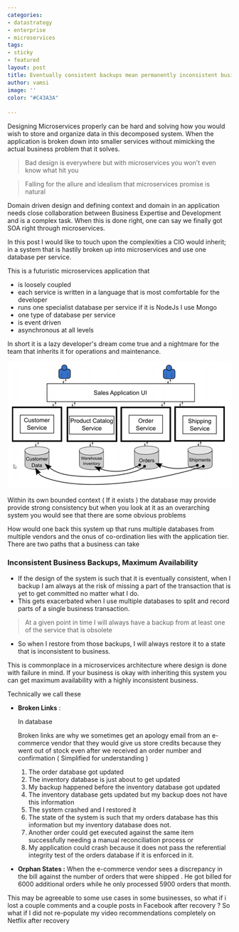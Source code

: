 ```yaml
---
categories:
- datastrategy
- enterprise
- microservices
tags:
- sticky
- featured
layout: post
title: Eventually consistent backups mean permanently inconsistent business
author: vamsi
image: ''
color: "#C43A3A"

---
```

Designing Microservices properly can be hard and solving how you would wish to store and organize data in this decomposed system. When the application is broken down into smaller services without mimicking the actual business problem that it solves.

> Bad design is everywhere but with microservices you won't even know what hit you

> Falling for the allure and idealism that microservices promise is natural

Domain driven design and defining context and domain in an application needs close collaboration between Business Expertise and Development and is a complex task. When this is done right, one can say we finally got SOA right through microservices.

In this post I would like to touch upon the complexities a CIO would inherit; in a system that is hastily broken up into microservices and use one database per service.

This is a futuristic microservices application that

* is loosely coupled
* each service is written in a language that is most comfortable for the developer
* runs one specialist database per service if it is NodeJs I use Mongo
* one type of database per service
* is event driven
* asynchronous at all levels

In short it is a lazy developer's dream come true and a nightmare for the team that inherits it for operations and maintenance.

![](/assets/images/sampleApplication.png)

Within its own bounded context ( If it exists ) the database may provide provide strong consistency but when you look at it as an overarching system you would see that there are some obvious problems

How would one back this system up that runs multiple databases from multiple vendors and the onus of co-ordination lies with the application tier. There are two paths that a business can take

### Inconsistent Business Backups, Maximum Availability

* If the design of the system is such that it is eventually consistent, when I backup I am always at the risk of missing a part of the transaction that is yet to get committed no matter what I do.
* This gets exacerbated when I use multiple databases to split and record  parts of a single business transaction.

> At a given point in time I will always have a backup from at least one of the service that is obsolete

* So when I restore from those backups, I will always restore it to a state that is inconsistent to business.

This is commonplace in a microservices architecture where design is done with failure in mind. If your business is okay with inheriting this system you can get maximum availability with a highly inconsistent business.

Technically we call these

* **Broken Links** : 

  In database

  Broken links are why we sometimes get an apology email from an e-commerce vendor that they would give us store credits because they went out of stock even after we received an order number and confirmation ( Simplified for understanding )
  1. The order database got updated 
  2. The inventory database is just about to get updated 
  3. My backup happened before the inventory database got updated 
  4. The inventory database gets updated but my backup does not have this information
  5. The system crashed and I restored it 
  6. The state of the system is such that my orders database has this information but my inventory database does not. 
  7. Another order could get executed against the same item successfully needing a manual reconciliation process or 
  8. My application could crash because it does not pass the referential integrity test of the orders database if it is enforced in it. 
* **Orphan States :** When the e-commerce vendor sees a discrepancy in the bill against the number of orders that were shipped . He got billed for 6000 additional orders while he only processed 5900 orders that month. 

This may be agreeable to some use cases in some businesses, so what if i lost a couple comments and a couple posts in Facebook after recovery ? So what if I did not re-populate my video recommendations completely on Netflix after recovery